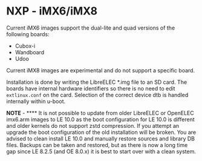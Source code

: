 # NXP - iMX6/iMX8

Current iMX6 images support the dual-lite and quad versions of the following boards:

* Cubox-i
* Wandboard
* Udoo

Current iMX8 images are experimental and do not support a specific board.

Installation is done by writing the LibreELEC \*.img file to an SD card. The boards have internal hardware identifiers so there is no need to edit `extlinux.conf` on the card. Selection of the correct device dtb is handled internally within u-boot.

**NOTE** - **** It is not possible to update from older LibreELEC or OpenELEC imx6.arm images to LE 10.0 as the boot configuration for LE 10.0 is different and older kernels do not support zstd compression. If you attempt an upgrade the boot configuration of the old installation will be broken. You are advised to clean install LE 10.0 and manually restore sources and library DB files. Backups can be taken and restored, but as there is now a long time gap since LE 8.2.5 (and OE 8.0.x) it is best to start over with a clean system.

